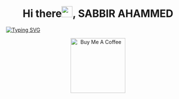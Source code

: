 <h1 align ='center'> Hi there<img src="https://media.giphy.com/media/hvRJCLFzcasrR4ia7z/giphy.gif" width="30px">, SABBIR AHAMMED</h1>

[![Typing SVG](https://readme-typing-svg.herokuapp.com?size=19&color=D085F7&background=0B0B0B00&lines=I+am+a+Front-End+Web+Developer;JavaScript+--%3EReact+JS+--%3ETailwind+CSS)](https://git.io/typing-svg)

<p align="center">
<a href="https://www.buymeacoffee.com/abhisheknaiidu" target="_blank"><img src="https://cdn.buymeacoffee.com/buttons/v2/default-red.png" alt="Buy Me A Coffee" width="150" ></a>
  </p>
